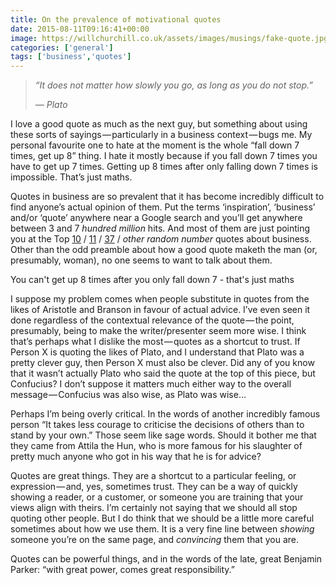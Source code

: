```yaml
---
title: On the prevalence of motivational quotes
date: 2015-08-11T09:16:41+00:00
image: https://willchurchill.co.uk/assets/images/musings/fake-quote.jpg
categories: ['general']
tags: ['business','quotes']
---
```

> _“It does not matter how slowly you go, as long as you do not stop.”_
>
> _— Plato_

I love a good quote as much as the next guy, but something about using these sorts of sayings — particularly in a business context — bugs me. My personal favourite one to hate at the moment is the whole “fall down 7 times, get up 8” thing. I hate it mostly because if you fall down 7 times you have to get up 7 times. Getting up 8 times after only falling down 7 times is impossible. That’s just maths.

Quotes in business are so prevalent that it has become incredibly difficult to find anyone’s actual opinion of them. Put the terms ‘inspiration’, ‘business’ and/or ‘quote’ anywhere near a Google search and you’ll get anywhere between 3 and 7 _hundred million_ hits. And most of them are just pointing you at the Top [10](http://www.brainyquote.com/slideshow/topics/top_10_business_quotes.html) / [11](http://www.businessinsider.com/11-inspirational-quotes-from-legendary-billionaires-2012-2?IR=T) / [37](http://articles.bplans.com/pixar-way-37-quotes-developing-maintaining-creative-company/) / _other random number_ quotes about business. Other than the odd preamble about how a good quote maketh the man (or, presumably, woman), no one seems to want to talk about them.

<pullquote>You can't get up 8 times after you only fall down 7 - that's just maths</pullquote>

I suppose my problem comes when people substitute in quotes from the likes of Aristotle and Branson in favour of actual advice. I’ve even seen it done regardless of the contextual relevance of the quote — the point, presumably, being to make the writer/presenter seem more wise. I think that’s perhaps what I dislike the most — quotes as a shortcut to trust. If Person X is quoting the likes of Plato, and I understand that Plato was a pretty clever guy, then Person X must also be clever. Did any of you know that it wasn’t actually Plato who said the quote at the top of this piece, but Confucius? I don’t suppose it matters much either way to the overall message — Confucius was also wise, as Plato was wise…

Perhaps I’m being overly critical. In the words of another incredibly famous person “It takes less courage to criticise the decisions of others than to stand by your own.” Those seem like sage words. Should it bother me that they came from Attila the Hun, who is more famous for his slaughter of pretty much anyone who got in his way that he is for advice?

Quotes are great things. They are a shortcut to a particular feeling, or expression — and, yes, sometimes trust. They can be a way of quickly showing a reader, or a customer, or someone you are training that your views align with theirs. I’m certainly not saying that we should all stop quoting other people. But I do think that we should be a little more careful sometimes about how we use them. It is a very fine line between _showing_ someone you’re on the same page, and _convincing_ them that you are.

Quotes can be powerful things, and in the words of the late, great Benjamin Parker: “with great power, comes great responsibility.”